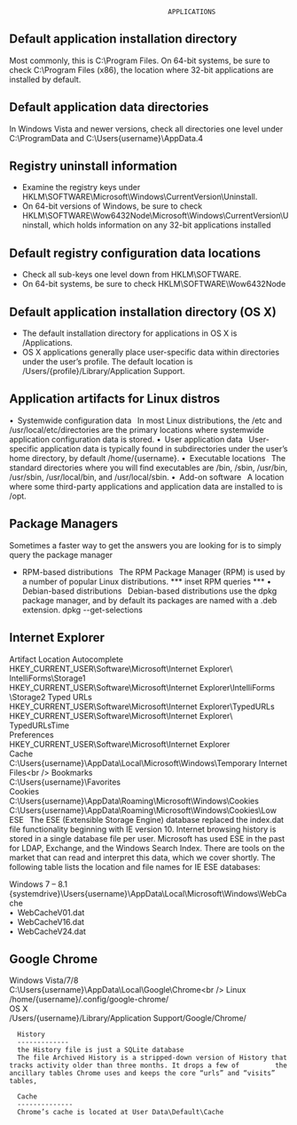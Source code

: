                                             APPLICATIONS
                                            
                                            
 Default application installation directory
 --------------------------------------
 Most commonly, this is C:\Program Files. On 64-bit systems, be sure to check C:\Program Files (x86), the location where 32-bit applications are installed by default.
 
 
 Default application data directories
 ------------------------------
  In Windows Vista and newer versions, check all directories one level under C:\ProgramData and C:\Users\{username}\AppData.4
  
  Registry uninstall information 
  -----------------
  * Examine the registry keys under HKLM\SOFTWARE\Microsoft\Windows\CurrentVersion\Uninstall. 
  * On 64-bit versions of Windows, be sure to check HKLM\SOFTWARE\Wow6432Node\Microsoft\Windows\CurrentVersion\Uninstall, which holds information on any 32-bit applications installed
  
  Default registry configuration data locations 
  ---------------
   * Check all sub-keys one level down from HKLM\SOFTWARE.
   * On 64-bit systems, be sure to check HKLM\SOFTWARE\Wow6432Node
   
   Default application installation directory (OS X)
   -------------
   * The default installation directory for applications in OS X is /Applications.
   * OS X applications generally place user-specific data within directories under the user’s profile. The default location is /Users/{profile}/Library/Application Support.
   
   Application artifacts for Linux distros
   --------------------------
   • Systemwide configuration data  In most Linux distributions, the /etc and /usr/local/etc/directories are the primary locations where systemwide application configuration data is stored.
• User application data  User-specific application data is typically found in subdirectories under the user’s home directory, by default /home/{username}.
• Executable locations  The standard directories where you will find executables are /bin, /sbin, /usr/bin, /usr/sbin, /usr/local/bin, and /usr/local/sbin.
• Add-on software  A location where some third-party applications and application data are installed to is /opt.


Package Managers
----------------
Sometimes a faster way to get the answers you are looking for is to simply query the package manager

* RPM-based distributions  The RPM Package Manager (RPM) is used by a number of popular Linux distributions. 
*** inset RPM queries ***
• Debian-based distributions  Debian-based distributions use the dpkg package manager, and by default its packages are named with a .deb extension.
   dpkg --get-selections

Internet Explorer
-------------------
Artifact            Location
Autocomplete <br /> 
                    HKEY_CURRENT_USER\​Software\Microsoft\​Internet Explorer\​IntelliForms\Storage1<br /> 
                    HKEY_CURRENT_USER\​Software\Microsoft\​Internet Explorer​\IntelliForms​\Storage2
Typed URLs<br /> 
                    HKEY_CURRENT_USER\Software​\Microsoft\Internet Explorer\TypedURLs<br /> 
                    HKEY_CURRENT_USER\​Software\Microsoft\​Internet Explorer\​TypedURLsTime<br /> 
Preferences<br /> 
                    HKEY_CURRENT_USER\​Software\Microsoft\​Internet Explorer<br /> 
Cache<br /> 
                    C:\Users\{username}\AppData\Local​\Microsoft\Windows​\Temporary Internet Files\<br /> 
Bookmarks<br /> 
                    C:\Users\{username}​\Favorites<br /> 
Cookies<br /> 
                    C:\Users\{username}\AppData\​Roaming\Microsoft\​Windows\Cookies<br /> 
                    C:\Users\{username}​\AppData\Roaming\​Microsoft\Windows\Cookies\Low<br /> 
ESE  The ESE (Extensible Storage Engine) database replaced the index.dat file functionality beginning with IE version 10. Internet browsing history is stored in a single database file per user. Microsoft has used ESE in the past for LDAP, Exchange, and the Windows Search Index. There are tools on the market that can read and interpret this data, which we cover shortly. The following table lists the location and file names for IE ESE databases:

Windows 7 – 8.1<br /> 
                     {systemdrive}\Users\{username}\AppData\Local\Microsoft\Windows\WebCache<br /> 
                    • WebCacheV01.dat<br /> 
                    • WebCacheV16.dat<br /> 
                    • WebCacheV24.dat<br /> 
                    
Google Chrome
--------------------
Windows Vista/7/8<br /> 
                      C:\Users\{username}​\AppData\Local\​Google\Chrome\<br /> 
Linux<br /> 
                      /home/{username}/.config/google-chrome/<br /> 
OS X<br /> 
                      /Users/{username}/​Library/Application Support/Google/Chrome/
   
      History
      -------------
      the History file is just a SQLite database
      The file Archived History is a stripped-down version of History that tracks activity older than three months. It drops a few of         the ancillary tables Chrome uses and keeps the core “urls” and “visits” tables,
   
      Cache
      --------------
      Chrome’s cache is located at User Data\Default\Cache
  
  
 
 
